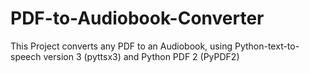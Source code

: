 # PDF-to-Audiobook-Converter
This Project converts any PDF to an Audiobook, using Python-text-to-speech version 3 (pyttsx3) and Python PDF 2 (PyPDF2)
